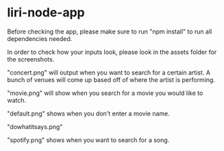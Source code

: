 # liri-node-app

Before checking the app, please make sure to run "npm install" to run all dependencies needed.

In order to check how your inputs look, please look in the assets folder for the screenshots.

"concert.png" will output when you want to search for a certain artist. A bunch of venues will come up based off of where the artist is performing.

"movie.png" will show when you search for a movie you would like to watch.

"default.png" shows when you don't enter a movie name.

"dowhatitsays.png" 

"spotify.png" shows when you want to search for a song.
